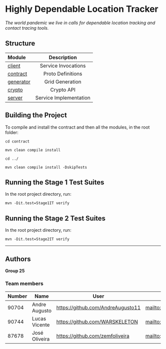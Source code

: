 # Highly Dependable Location Tracker 
_The world pandemic we live in calls for dependable location tracking and contact tracing tools._

## Structure

| Module               |      Description      |
| :------------------- | :-------------------: |
| [client](client)     |  Service Invocations  |
| [contract](contract) |   Proto Definitions   |
| [generator](generator)|    Grid Generation   |
| [crypto](location-tracker-crypto)     |      Crypto API       |
| [server](server)     | Service Implementation|

## Building the Project
To compile and install the contract and then all the modules, in the root folder:

```shell script
cd contract
```

```shell script
mvn clean compile install
```

```shell script
cd ../
```

```shell script
mvn clean compile install -DskipTests
```
## Running the Stage 1 Test Suites
In the root project directory, run:

```shell script
mvn -Dit.test=Stage1IT verify
```

## Running the Stage 2 Test Suites
In the root project directory, run:

```shell script
mvn -Dit.test=Stage2IT verify
```

----
## Authors

**Group 25**

### Team members

| Number | Name              | User                                 | Email                                       |
| -------|-------------------|--------------------------------------|---------------------------------------------|
| 90704  | Andre Augusto     | <https://github.com/AndreAugusto11>  | <mailto:andre.augusto@tecnico.ulisboa.pt>   |
| 90744  | Lucas Vicente     | <https://github.com/WARSKELETON>     | <mailto:lucasvicente@tecnico.ulisboa.pt>    |
| 87678  | José Oliveira     | <https://github.com/zemfoliveira>    | <mailto:jose.f.oliveira@tecnico.ulisboa.pt> |
